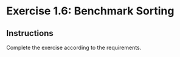 # Exercise 1.6: Benchmark Sorting

## Instructions

Complete the exercise according to the requirements.
